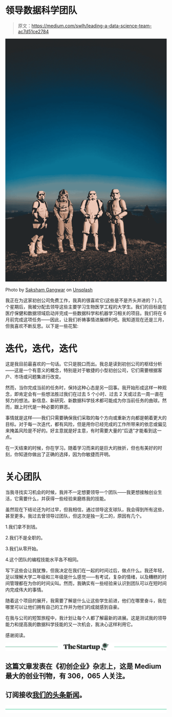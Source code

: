 # 领导数据科学团队

> 原文：<https://medium.com/swlh/leading-a-data-science-team-ac7d51ce2784>

![](img/913aadb67e1a2620c00f27fd8781f0ae.png)

Photo by [Saksham Gangwar](https://unsplash.com/photos/YVgOh8w1R4s?utm_source=unsplash&utm_medium=referral&utm_content=creditCopyText) on [Unsplash](https://unsplash.com/search/photos/teamwork?utm_source=unsplash&utm_medium=referral&utm_content=creditCopyText)

我正在为这家初创公司免费工作，我真的很喜欢它(这些是不是齐头并进的？).几个星期后，我被分配去领导这些主要学习生物医学工程的大学生。我们的目标是在医疗保健和数据领域启动并完成一些数据科学和机器学习相关的项目。我们将在 6 月前完成这项任务——因此，让我们祈祷事情进展顺利吧。我知道现在还是三月，但我喜欢不断反思。以下是一些花絮:

# 迭代，迭代，迭代

这是我目前最喜欢的一句话。它只是脱口而出。我总是读到初创公司的枢纽分析——这是一个有意义的概念，特别是对于敏捷的小型初创公司，它们需要根据客户、市场或问题集进行改变。

然而，当你完成当前的任务时，保持这种心态是另一回事。我开始形成这样一种观念，即肯定会有一些想法胜过我们在过去 5 个小时、过去 2 天或过去一周一直在努力的想法。新信息、新研究、新数据科学技术都可能成为你当前任务的曲球。然而，跟上时代是一种必要的罪恶。

事情就是这样——我们只需要确保我们采取的每个方向或重新方向都是朝着更大的目标。对于每一次迭代，都有风险，但是用你已经完成的工作所带来的依恋或偏见来掩盖风险是不好的。好主意就是好主意，有时需要大量的“后退”才能看到这一点。

在一天结束的时候，你在学习。随着学习而来的是巨大的挫折，但也有美好的时刻，你知道你做出了正确的选择，因为你敏捷而开明。

# 关心团队

当我寻找实习机会的时候，我并不一定想要领导一个团队——我更想接触创业生活，它需要什么，并获得一些经验来磨练我的技能。

虽然现在下结论还为时过早，但我相信，通过领导这支球队，我会得到所有这些，甚至更多。我过去曾领导过团队，但这次是独一无二的，原因有几个。

1.我们拿不到钱。

2.我们不是全职的。

3.我们从零开始。

4.这个团队的编程技能水平各不相同。

写下这些会让我犹豫，但我决定在我们在一起的时间过后，做点什么。我还年轻，足以理解大学二年级和三年级是什么感觉——有考试，复杂的情绪，以及糟糕的时间管理都在为你的时间尖叫。然而，我确实有一些经验来认识到团队可以在短时间内完成伟大的事情。

随着这个项目的展开，我需要了解是什么让这些学生前进，他们在哪里奋斗，我在哪里可以让他们拥有自己的工作并为他们的成就感到自豪。

在我与公司的短暂旅程中，我计划让每个人都了解最新的进展。这是测试我的领导能力和提高我的数据科学技能的又一次机会，我决心这样利用它。

感谢阅读。

[![](img/308a8d84fb9b2fab43d66c117fcc4bb4.png)](https://medium.com/swlh)

## 这篇文章发表在《初创企业》杂志上，这是 Medium 最大的创业刊物，有 306，065 人关注。

## 订阅接收[我们的头条新闻](http://growthsupply.com/the-startup-newsletter/)。

[![](img/b0164736ea17a63403e660de5dedf91a.png)](https://medium.com/swlh)